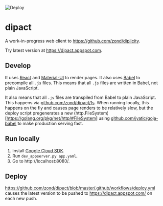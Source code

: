 ![Deploy](https://github.com/zond/dipact/workflows/Deploy/badge.svg)

# dipact

A work-in-progress web client to https://github.com/zond/diplicity.

Try latest version at https://dipact.appspot.com.

## Develop

It uses [React](https://reactjs.org/) and [Material-UI](https://material-ui.com/) to render pages. It also uses [Babel](https://babeljs.io/) to precompile all `.js` files. This means that all `.js` files are written in Babel, not plain JavaScript.

It also means that all `.js` files are transpiled from Babel to plain JavaScript. This happens via [github.com/zond/dipact/fs](https://godoc.org/github.com/zond/dipact/fs#FileSystem). When running locally, this happens on the fly and causes page renders to be relatively slow, but the deploy script pregenerates a new (http.FileSystem)[https://golang.org/pkg/net/http/#FileSystem] using [github.com/jvatic/goja-babel](https://github.com/jvatic/goja-babel) to make production serving fast.

## Run locally

1) Install [Google Cloud SDK](https://cloud.google.com/sdk/docs).
2) Run `dev_appserver.py app.yaml`.
3) Go to http://localhost:8080/.

## Deploy

https://github.com/zond/dipact/blob/master/.github/workflows/deploy.yml causes the latest version to be pushed to https://dipact.appspot.com/ on each new push.
